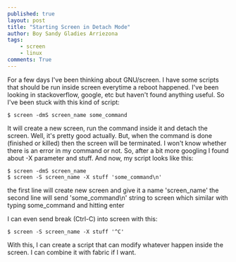 ```yaml
---
published: true
layout: post
title: "Starting Screen in Detach Mode"
author: Boy Sandy Gladies Arriezona
tags:
    - screen
    - linux
comments: True
---
```


For a few days I've been thinking about GNU/screen. I have some scripts that should be run inside screen everytime a reboot happened. I've been looking in stackoverflow, google, etc but haven't found anything useful. So I've been stuck with this kind of script: 

``` shell
$ screen -dmS screen_name some_command
```

It will create a new screen, run the command inside it and detach the screen. Well, it's pretty good actually. But, when the command is done (finished or killed) then the screen will be terminated. I won't know whether there is an error in my command or not. So, after a bit more googling I found about -X parameter and stuff. And now, my script looks like this:

``` shell
$ screen -dmS screen_name
$ screen -S screen_name -X stuff 'some_command\n'
```

the first line will create new screen and give it a name 'screen_name' the second line will send 'some_command\n' string to screen which similar with typing some_command and hitting enter

I can even send break (Ctrl-C) into screen with this: 

``` shell
$ screen -S screen_name -X stuff '^C'
```

With this, I can create a script that can modify whatever happen inside the screen. I can combine it with fabric if I want.
